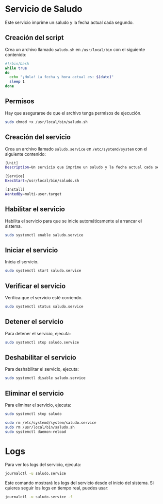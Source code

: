 # Servicio de Saludo

Este servicio imprime un saludo y la fecha actual cada segundo.

## Creación del script

Crea un archivo llamado `saludo.sh` en `/usr/local/bin` con el siguiente contenido:

```bash
#!/bin/bash
while true
do
  echo "¡Hola! La fecha y hora actual es: $(date)"
  sleep 1
done
```

## Permisos

Hay que asegurarse de que el archivo tenga permisos de ejecución.

```bash
sudo chmod +x /usr/local/bin/saludo.sh
```

## Creación del servicio

Crea un archivo llamado `saludo.service` en `/etc/systemd/system` con el siguiente contenido:

```bash
[Unit]
Description=Un servicio que imprime un saludo y la fecha actual cada segundo

[Service]
ExecStart=/usr/local/bin/saludo.sh

[Install]
WantedBy=multi-user.target
```

## Habilitar el servicio

Habilita el servicio para que se inicie automáticamente al arrancar el sistema.

```bash
sudo systemctl enable saludo.service
```

## Iniciar el servicio

Inicia el servicio.

```bash
sudo systemctl start saludo.service
```

## Verificar el servicio

Verifica que el servicio esté corriendo.

```bash
sudo systemctl status saludo.service
```

## Detener el servicio

Para detener el servicio, ejecuta:

```bash
sudo systemctl stop saludo.service
```

## Deshabilitar el servicio

Para deshabilitar el servicio, ejecuta:

```bash
sudo systemctl disable saludo.service
```

## Eliminar el servicio

Para eliminar el servicio, ejecuta:

```bash
sudo systemctl stop saludo

sudo rm /etc/systemd/system/saludo.service
sudo rm /usr/local/bin/saludo.sh
sudo systemctl daemon-reload
```

# Logs

Para ver los logs del servicio, ejecuta:

```bash
journalctl -u saludo.service
```

Este comando mostrará los logs del servicio desde el inicio del sistema. Si quieres seguir los logs en tiempo real, puedes usar:

```bash
journalctl -u saludo.service -f
```
